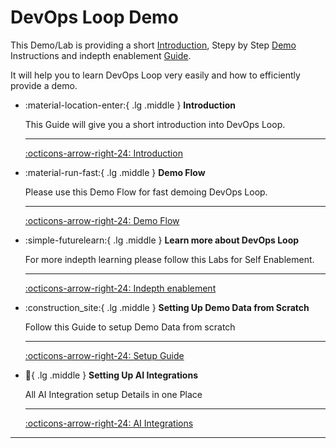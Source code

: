 # DevOps Loop Demo

This Demo/Lab is providing a short [Introduction][REFIntro], Stepy by Step [Demo][REFDemo] Instructions and indepth enablement [Guide][REFLearn].

It will help you to learn DevOps Loop very easily and how to efficiently provide a demo.

<div class="grid cards" markdown>

- :material-location-enter:{ .lg .middle } __Introduction__

    This Guide will give you a short introduction into DevOps Loop.
  
    ---

    [:octicons-arrow-right-24: Introduction][REFIntro]

- :material-run-fast:{ .lg .middle } __Demo Flow__

    Please use this Demo Flow for fast demoing DevOps Loop.

    ---

    [:octicons-arrow-right-24: Demo Flow][REFDemo]

- :simple-futurelearn:{ .lg .middle } __Learn more about DevOps Loop__

    For more indepth learning please follow this Labs for Self Enablement.
  
    ---

    [:octicons-arrow-right-24: Indepth enablement][REFLearn]

- :construction_site:{ .lg .middle } __Setting Up Demo Data from Scratch__

    Follow this Guide to setup Demo Data from scratch
  
    ---

    [:octicons-arrow-right-24: Setup Guide][REFSetup]

- :genie:{ .lg .middle } __Setting Up AI Integrations__

    All AI Integration setup Details in one Place
  
    ---

    [:octicons-arrow-right-24: AI Integrations][AISetup]

</div>

---

[REFDemo]: demoflow.md
[REFIntro]: learn/introduction/index.md
[REFLearn]: learn/index.md
[REFSetup]: setup.md
[AISetup]: ai_setup.md
